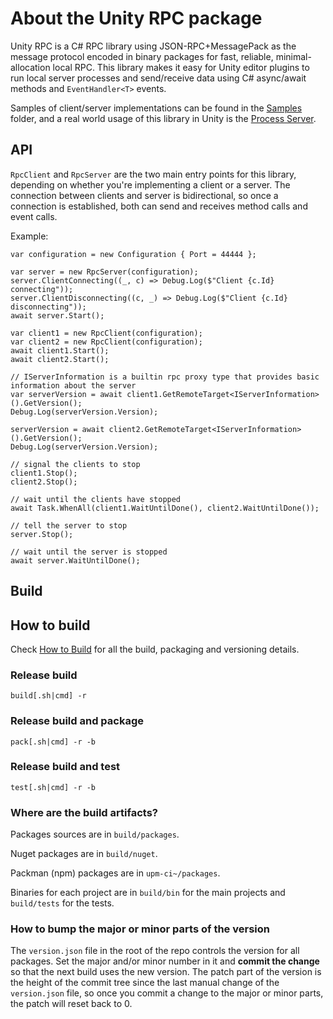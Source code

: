 # About the Unity RPC package

Unity RPC is a C# RPC library using JSON-RPC+MessagePack as the message protocol encoded in binary packages for fast, reliable, minimal-allocation local RPC. This library makes it easy for Unity editor plugins to run local server processes and send/receive data using C# async/await methods and `EventHandler<T>` events.

Samples of client/server implementations can be found in the [Samples](https://github.com/Unity-Technologies/com.unity.rpc/tree/master/Samples) folder, and a real world usage of this library in Unity is the [Process Server](https://github.com/Unity-Technologies/com.unity.process-server/).

## API

`RpcClient` and `RpcServer` are the two main entry points for this library, depending on whether you're implementing a client or a server. The connection between clients and server is bidirectional, so once a connection is established, both can send and receives method calls and event calls.

Example:

```
var configuration = new Configuration { Port = 44444 };

var server = new RpcServer(configuration);
server.ClientConnecting((_, c) => Debug.Log($"Client {c.Id} connecting"));
server.ClientDisconnecting((c, _) => Debug.Log($"Client {c.Id} disconnecting"));
await server.Start();

var client1 = new RpcClient(configuration);
var client2 = new RpcClient(configuration);
await client1.Start();
await client2.Start();

// IServerInformation is a builtin rpc proxy type that provides basic information about the server
var serverVersion = await client1.GetRemoteTarget<IServerInformation>().GetVersion();
Debug.Log(serverVersion.Version);

serverVersion = await client2.GetRemoteTarget<IServerInformation>().GetVersion();
Debug.Log(serverVersion.Version);

// signal the clients to stop
client1.Stop();
client2.Stop();

// wait until the clients have stopped
await Task.WhenAll(client1.WaitUntilDone(), client2.WaitUntilDone());

// tell the server to stop
server.Stop();

// wait until the server is stopped
await server.WaitUntilDone();
```

## Build

## How to build

Check [How to Build](https://raw.githubusercontent.com/Unity-Technologies/Git-for-Unity/master/BUILD.md) for all the build, packaging and versioning details.

### Release build 

`build[.sh|cmd] -r`

### Release build and package

`pack[.sh|cmd] -r -b`

### Release build and test

`test[.sh|cmd] -r -b`


### Where are the build artifacts?

Packages sources are in `build/packages`.

Nuget packages are in `build/nuget`.

Packman (npm) packages are in `upm-ci~/packages`.

Binaries for each project are in `build/bin` for the main projects and `build/tests` for the tests.

### How to bump the major or minor parts of the version

The `version.json` file in the root of the repo controls the version for all packages.
Set the major and/or minor number in it and **commit the change** so that the next build uses the new version.
The patch part of the version is the height of the commit tree since the last manual change of the `version.json`
file, so once you commit a change to the major or minor parts, the patch will reset back to 0.